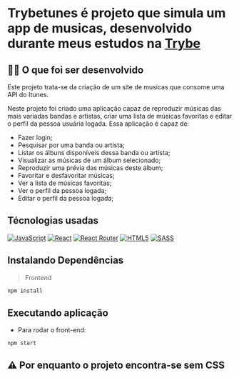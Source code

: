 # Trybetunes é projeto que simula um app de musicas, desenvolvido durante meus estudos na [Trybe](https://www.betrybe.com/)

## 👨‍💻 O que foi ser desenvolvido
Este projeto trata-se da criação de um site de musicas que consome uma API do Itunes.

Neste projeto foi criado uma aplicação capaz de reproduzir músicas das mais variadas bandas e artistas, criar uma lista de músicas favoritas e editar o perfil da pessoa usuária logada. Essa aplicação é capaz de:

- Fazer login;
- Pesquisar por uma banda ou artista;
- Listar os álbuns disponíveis dessa banda ou artista;
- Visualizar as músicas de um álbum selecionado;
- Reproduzir uma prévia das músicas deste álbum;
- Favoritar e desfavoritar músicas;
- Ver a lista de músicas favoritas;
- Ver o perfil da pessoa logada;
- Editar o perfil da pessoa logada;

## Técnologias usadas

<a href="https://developer.mozilla.org/pt-BR/docs/Web/JavaScript" >![JavaScript](https://img.shields.io/badge/javascript-%23323330.svg?style=for-the-badge&logo=javascript&logoColor=%23F7DF1E)</a>
<a href="https://pt-br.reactjs.org/" >![React](https://img.shields.io/badge/react-%2320232a.svg?style=for-the-badge&logo=react&logoColor=%2361DAFB)</a>
<a href="https://reactrouter.com/en/main" >![React Router](https://img.shields.io/badge/React_Router-CA4245?style=for-the-badge&logo=react-router&logoColor=white)</a>
<a href="https://developer.mozilla.org/pt-BR/docs/Web/HTML" >![HTML5](https://img.shields.io/badge/html5-%23E34F26.svg?style=for-the-badge&logo=html5&logoColor=white)</a>
<a href="https://sass-lang.com/">![SASS](https://img.shields.io/badge/SASS-hotpink.svg?style=for-the-badge&logo=SASS&logoColor=white)</a>

## Instalando Dependências

> Frontend
```bash
npm install
``` 

## Executando aplicação

* Para rodar o front-end:
```
npm start
```
## :warning: Por enquanto o projeto encontra-se sem CSS
